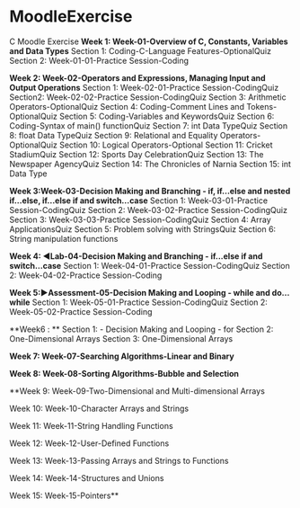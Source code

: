 # MoodleExercise
C Moodle Exercise 
**Week 1: Week-01-Overview of C, Constants, Variables and Data Types**
Section 1: Coding-C-Language Features-OptionalQuiz
Section 2: Week-01-01-Practice Session-Coding

**Week 2: Week-02-Operators and Expressions, Managing Input and Output Operations**
Section 1: Week-02-01-Practice Session-CodingQuiz
Section2: Week-02-02-Practice Session-CodingQuiz
Section 3: Arithmetic Operators-OptionalQuiz
Section 4: Coding-Comment Lines and Tokens-OptionalQuiz
Section 5: Coding-Variables and KeywordsQuiz
Section 6: Coding-Syntax of main() functionQuiz
Section 7: int Data TypeQuiz
Section 8: float Data TypeQuiz
Section 9: Relational and Equality Operators-OptionalQuiz
Section 10: Logical Operators-Optional
Section 11: Cricket StadiumQuiz
Section 12: Sports Day CelebrationQuiz
Section 13: The Newspaper AgencyQuiz
Section 14: The Chronicles of Narnia
Section 15: int Data Type

**Week 3:Week-03-Decision Making and Branching - if, if...else and nested if…else, if...else if and switch…case**
Section 1: Week-03-01-Practice Session-CodingQuiz
Section 2: Week-03-02-Practice Session-CodingQuiz
Section 3: Week-03-03-Practice Session-CodingQuiz
Section 4: Array ApplicationsQuiz
Section 5: Problem solving with StringsQuiz
Section 6: String manipulation functions

**Week 4: ◄Lab-04-Decision Making and Branching - if...else if and switch…case**
Section 1: Week-04-01-Practice Session-CodingQuiz
Section 2: Week-04-02-Practice Session-Coding

**Week 5:►Assessment-05-Decision Making and Looping - while and do…while**
Section 1: Week-05-01-Practice Session-CodingQuiz
Section 2: Week-05-02-Practice Session-Coding

**Week6 : **
Section 1: - Decision Making and Looping - for
Section 2: One-Dimensional Arrays
Section 3: One-Dimensional Arrays

**Week 7: Week-07-Searching Algorithms-Linear and Binary**

**Week 8: Week-08-Sorting Algorithms-Bubble and Selection**

**Week 9: Week-09-Two-Dimensional and Multi-dimensional Arrays

Week 10: Week-10-Character Arrays and Strings

Week 11: Week-11-String Handling Functions

Week 12: Week-12-User-Defined Functions

Week 13: Week-13-Passing Arrays and Strings to Functions

Week 14: Week-14-Structures and Unions

Week 15: Week-15-Pointers**
